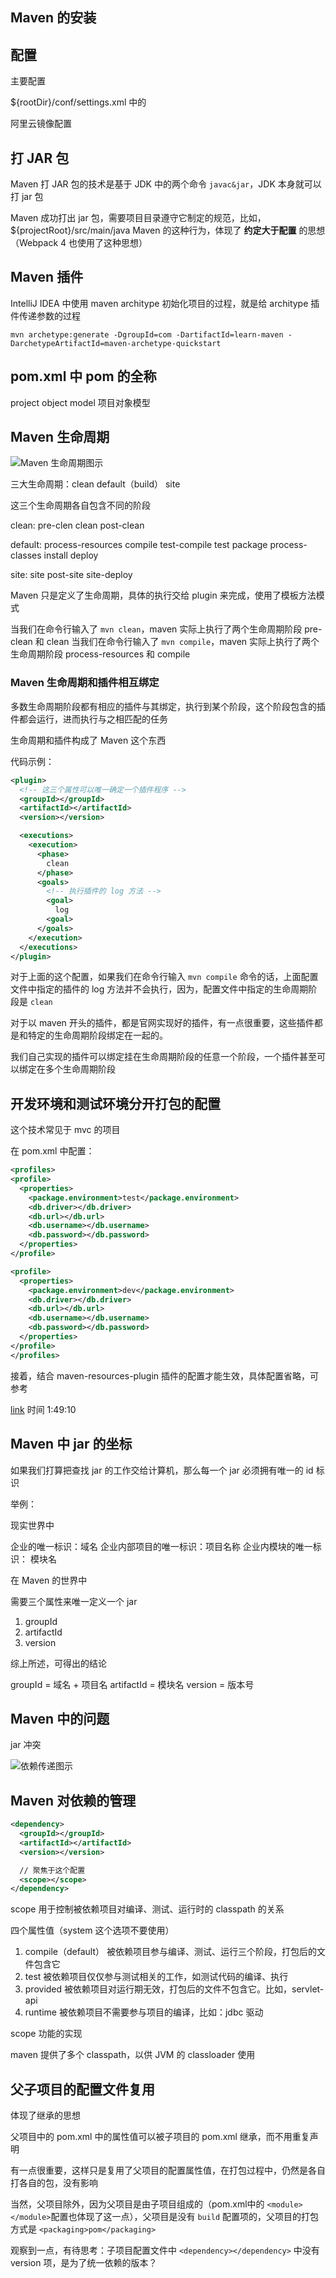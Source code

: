<!--  2019年6月18日20:20:28 享学课堂 Maven 课程 -->

## Maven 的安装

## 配置

主要配置

 ${rootDir}/conf/settings.xml 中的 
 
 <!-- <localRepository>/path/to/your/local/repository</localRepository> -->

阿里云镜像配置

## 打 JAR 包

Maven 打 JAR 包的技术是基于 JDK 中的两个命令 `javac&jar`，JDK 本身就可以打 jar 包

Maven 成功打出 jar 包，需要项目目录遵守它制定的规范，比如，${projectRoot}/src/main/java
Maven 的这种行为，体现了 **约定大于配置** 的思想（Webpack 4 也使用了这种思想）

## Maven 插件

IntelliJ IDEA 中使用 maven architype 初始化项目的过程，就是给 architype 插件传递参数的过程

`mvn archetype:generate -DgroupId=com -DartifactId=learn-maven -DarchetypeArtifactId=maven-archetype-quickstart`

## pom.xml 中 pom 的全称

project object model 项目对象模型

## Maven 生命周期

![Maven 生命周期图示](img/1.png)

三大生命周期：clean default（build） site

这三个生命周期各自包含不同的阶段

clean:  pre-clen  clean post-clean

default:  process-resources compile test-compile test package process-classes install deploy

site: site post-site site-deploy

Maven 只是定义了生命周期，具体的执行交给 plugin 来完成，使用了模板方法模式

当我们在命令行输入了 `mvn clean`，maven 实际上执行了两个生命周期阶段 pre-clean 和 clean
当我们在命令行输入了 `mvn compile`，maven 实际上执行了两个生命周期阶段 process-resources 和 compile

### Maven 生命周期和插件相互绑定

多数生命周期阶段都有相应的插件与其绑定，执行到某个阶段，这个阶段包含的插件都会运行，进而执行与之相匹配的任务

生命周期和插件构成了 Maven 这个东西

代码示例：

```xml
<plugin>
  <!-- 这三个属性可以唯一确定一个插件程序 -->
  <groupId></groupId>
  <artifactId></artifactId>
  <version></version>

  <executions>
    <execution>
      <phase>
        clean
      </phase>
      <goals>
        <!-- 执行插件的 log 方法 -->
        <goal>
          log
        <goal>  
      </goals>
    </execution>
  </executions>
</plugin>
```

对于上面的这个配置，如果我们在命令行输入 `mvn compile` 命令的话，上面配置文件中指定的插件的 log 方法并不会执行，因为，配置文件中指定的生命周期阶段是 `clean`

对于以 maven 开头的插件，都是官网实现好的插件，有一点很重要，这些插件都是和特定的生命周期阶段绑定在一起的。

我们自己实现的插件可以绑定挂在生命周期阶段的任意一个阶段，一个插件甚至可以绑定在多个生命周期阶段

## 开发环境和测试环境分开打包的配置

这个技术常见于 mvc 的项目

在 pom.xml 中配置： 

```xml
<profiles>
<profile>
  <properties>
    <package.environment>test</package.environment>
    <db.driver></db.driver>
    <db.url></db.url>
    <db.username></db.username>
    <db.password></db.password>
  </properties>
</profile>

<profile>
  <properties>
    <package.environment>dev</package.environment>
    <db.driver></db.driver>
    <db.url></db.url>
    <db.username></db.username>
    <db.password></db.password>
  </properties>
</profile>
</profiles>
```

接着，结合 maven-resources-plugin 插件的配置才能生效，具体配置省略，可参考

[link](https://ke.qq.com/webcourse/index.html#cid=287404&term_id=100340189&taid=3180002376180396&type=1024&vid=n1431gzy6qp) 时间 1:49:10

## Maven 中 jar 的坐标

如果我们打算把查找 jar 的工作交给计算机，那么每一个 jar 必须拥有唯一的 id 标识

举例：

现实世界中

企业的唯一标识：域名
企业内部项目的唯一标识：项目名称
企业内模块的唯一标识： 模块名


在 Maven 的世界中

需要三个属性来唯一定义一个 jar

1. groupId
2. artifactId
3. version

综上所述，可得出的结论

groupId = 域名 + 项目名
artifactId =  模块名
version = 版本号

## Maven 中的问题

jar 冲突

![依赖传递图示](img/2.png)

## Maven 对依赖的管理

```xml
<dependency>
  <groupId></groupId>
  <artifactId></artifactId>
  <version></version>

  // 聚焦于这个配置
  <scope></scope>
</dependency>
```

scope 用于控制被依赖项目对编译、测试、运行时的 classpath 的关系

四个属性值（system 这个选项不要使用）

1. compile（default） 被依赖项目参与编译、测试、运行三个阶段，打包后的文件包含它
2. test 被依赖项目仅仅参与测试相关的工作，如测试代码的编译、执行
3. provided 被依赖项目对运行期无效，打包后的文件不包含它。比如，servlet-api
4. runtime  被依赖项目不需要参与项目的编译，比如：jdbc 驱动

scope 功能的实现

maven 提供了多个 classpath，以供 JVM 的 classloader 使用

## 父子项目的配置文件复用

体现了继承的思想

父项目中的 pom.xml 中的属性值可以被子项目的 pom.xml 继承，而不用重复声明

有一点很重要，这样只是复用了父项目的配置属性值，在打包过程中，仍然是各自打各自的包，没有影响

当然，父项目除外，因为父项目是由子项目组成的（pom.xml中的 `<module></module>`配置也体现了这一点），父项目是没有 `build` 配置项的，父项目的打包方式是 `<packaging>pom</packaging>`

观察到一点，有待思考：子项目配置文件中 `<dependency></dependency>` 中没有 version 项，是为了统一依赖的版本？
